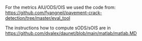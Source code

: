 For the metrics AIU/ODS/OIS we used the code from:
<https://github.com/fyangneil/pavement-crack-detection/tree/master/eval_tool>

The instructions how to compute sODS/sOIS are in  <https://github.com/dvalex/daunet/blob/main/matlab/matlab.MD>